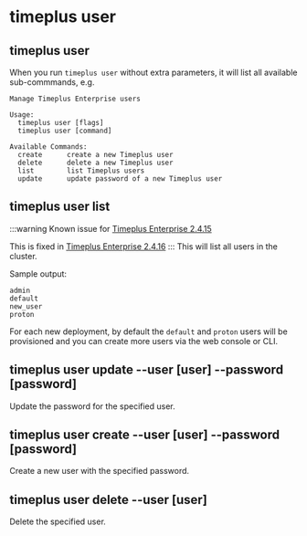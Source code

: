 # timeplus user

## timeplus user

When you run `timeplus user` without extra parameters, it will list all available sub-commmands, e.g.

```
Manage Timeplus Enterprise users

Usage:
  timeplus user [flags]
  timeplus user [command]

Available Commands:
  create      create a new Timeplus user
  delete      delete a new Timeplus user
  list        list Timeplus users
  update      update password of a new Timeplus user
```

## timeplus user list

:::warning Known issue for [Timeplus Enterprise 2.4.15](/enterprise-releases#known_issue_2_4_15)

This is fixed in [Timeplus Enterprise 2.4.16](/enterprise-releases#2416)
:::
This will list all users in the cluster.

Sample output:

```
admin
default
new_user
proton
```

For each new deployment, by default the `default` and `proton` users will be provisioned and you can create more users via the web console or CLI.

## timeplus user update --user [user] --password [password]

Update the password for the specified user.

## timeplus user create --user [user] --password [password]

Create a new user with the specified password.

## timeplus user delete --user [user]

Delete the specified user.
